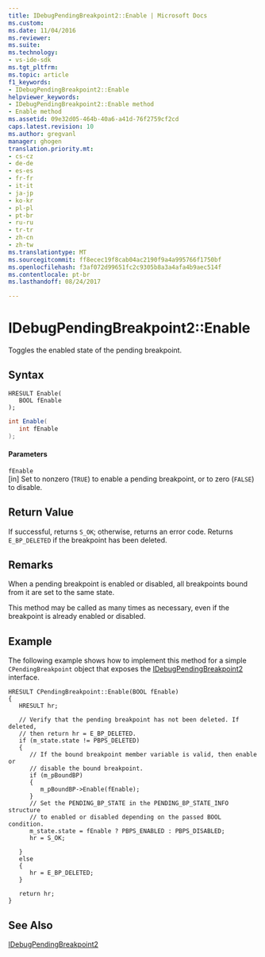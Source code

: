 ```yaml
---
title: IDebugPendingBreakpoint2::Enable | Microsoft Docs
ms.custom: 
ms.date: 11/04/2016
ms.reviewer: 
ms.suite: 
ms.technology:
- vs-ide-sdk
ms.tgt_pltfrm: 
ms.topic: article
f1_keywords:
- IDebugPendingBreakpoint2::Enable
helpviewer_keywords:
- IDebugPendingBreakpoint2::Enable method
- Enable method
ms.assetid: 09e32d05-464b-40a6-a41d-76f2759cf2cd
caps.latest.revision: 10
ms.author: gregvanl
manager: ghogen
translation.priority.mt:
- cs-cz
- de-de
- es-es
- fr-fr
- it-it
- ja-jp
- ko-kr
- pl-pl
- pt-br
- ru-ru
- tr-tr
- zh-cn
- zh-tw
ms.translationtype: MT
ms.sourcegitcommit: ff8ecec19f8cab04ac2190f9a4a995766f1750bf
ms.openlocfilehash: f3af072d99651fc2c9305b8a3a4afa4b9aec514f
ms.contentlocale: pt-br
ms.lasthandoff: 08/24/2017

---
```

# <a name="idebugpendingbreakpoint2enable"></a>IDebugPendingBreakpoint2::Enable
Toggles the enabled state of the pending breakpoint.  
  
## <a name="syntax"></a>Syntax  
  
```cpp#  
HRESULT Enable(   
   BOOL fEnable  
);  
```  
  
```cs  
int Enable(   
   int fEnable  
);  
```  
  
#### <a name="parameters"></a>Parameters  
 `fEnable`  
 [in] Set to nonzero (`TRUE`) to enable a pending breakpoint, or to zero (`FALSE`) to disable.  
  
## <a name="return-value"></a>Return Value  
 If successful, returns `S_OK`; otherwise, returns an error code. Returns `E_BP_DELETED` if the breakpoint has been deleted.  
  
## <a name="remarks"></a>Remarks  
 When a pending breakpoint is enabled or disabled, all breakpoints bound from it are set to the same state.  
  
 This method may be called as many times as necessary, even if the breakpoint is already enabled or disabled.  
  
## <a name="example"></a>Example  
 The following example shows how to implement this method for a simple `CPendingBreakpoint` object that exposes the [IDebugPendingBreakpoint2](../../../extensibility/debugger/reference/idebugpendingbreakpoint2.md) interface.  
  
```cpp#  
HRESULT CPendingBreakpoint::Enable(BOOL fEnable)    
{    
   HRESULT hr;    
  
   // Verify that the pending breakpoint has not been deleted. If deleted,   
   // then return hr = E_BP_DELETED.    
   if (m_state.state != PBPS_DELETED)    
   {    
      // If the bound breakpoint member variable is valid, then enable or   
      // disable the bound breakpoint.    
      if (m_pBoundBP)    
      {    
         m_pBoundBP->Enable(fEnable);    
      }    
      // Set the PENDING_BP_STATE in the PENDING_BP_STATE_INFO structure   
      // to enabled or disabled depending on the passed BOOL condition.    
      m_state.state = fEnable ? PBPS_ENABLED : PBPS_DISABLED;    
      hr = S_OK;    
  
   }    
   else    
   {    
      hr = E_BP_DELETED;    
   }    
  
   return hr;    
}    
```  
  
## <a name="see-also"></a>See Also  
 [IDebugPendingBreakpoint2](../../../extensibility/debugger/reference/idebugpendingbreakpoint2.md)
